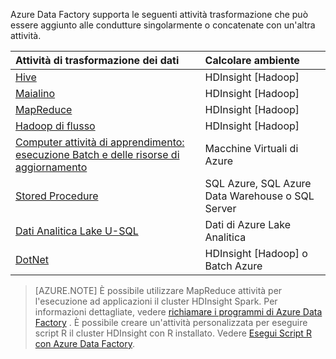 Azure Data Factory supporta le seguenti attività trasformazione che può essere aggiunto alle condutture singolarmente o concatenate con un'altra attività.

Attività di trasformazione dei dati |  Calcolare ambiente 
:----------------------- | :--------------------
[Hive](../articles/data-factory/data-factory-hive-activity.md) | HDInsight [Hadoop] 
[Maialino](../articles/data-factory/data-factory-pig-activity.md) | HDInsight [Hadoop]  
[MapReduce](../articles/data-factory/data-factory-map-reduce.md) | HDInsight [Hadoop]  
[Hadoop di flusso](../articles/data-factory/data-factory-hadoop-streaming-activity.md) | HDInsight [Hadoop]
[Computer attività di apprendimento: esecuzione Batch e delle risorse di aggiornamento](../articles/data-factory/data-factory-azure-ml-batch-execution-activity.md) | Macchine Virtuali di Azure 
[Stored Procedure](../articles/data-factory/data-factory-stored-proc-activity.md) | SQL Azure, SQL Azure Data Warehouse o SQL Server |
[Dati Analitica Lake U-SQL](../articles/data-factory/data-factory-usql-activity.md) | Dati di Azure Lake Analitica 
[DotNet](../articles/data-factory/data-factory-use-custom-activities.md) | HDInsight [Hadoop] o Batch Azure
   
> [AZURE.NOTE] 
> È possibile utilizzare MapReduce attività per l'esecuzione ad applicazioni il cluster HDInsight Spark. Per informazioni dettagliate, vedere [richiamare i programmi di Azure Data Factory](../articles/data-factory/data-factory-spark.md) .
> È possibile creare un'attività personalizzata per eseguire script R il cluster HDInsight con R installato. Vedere [Esegui Script R con Azure Data Factory](https://github.com/Azure/Azure-DataFactory/tree/master/Samples/RunRScriptUsingADFSample).